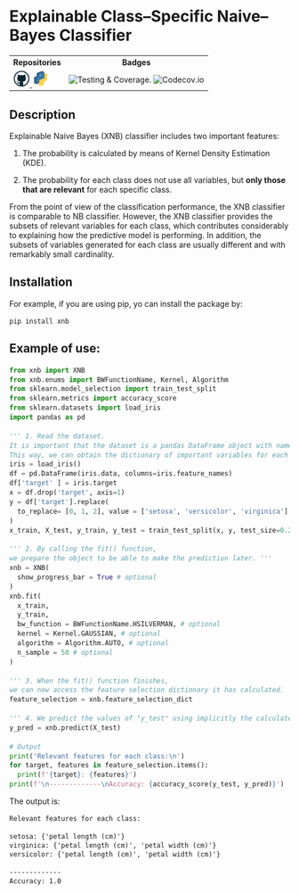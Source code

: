 # Explainable Class–Specific Naive–Bayes Classifier

<table>
  <tr>
    <th>Repositories</th>
    <th>Badges</th>
  </tr>
  <tr>
    <td>
      <a href="https://github.com/sorul/xnb">
      <picture>
        <img alt="Github" src="docs/images/github.png" width="30" height="30">
      </picture>
      </a>
      <a href="https://pypi.org/project/xnb/">
      <picture>
        <img alt="PYPI" src="docs/images/pypi.png" width="30" height="30">
      </picture>
      </a>
    </td>
    <td>
        <img alt="Testing & Coverage." src="https://github.com/sorul/xnb/actions/workflows/testing_coverage.yml/badge.svg?branch=master">
        <img alt="Codecov.io" src="https://codecov.io/github/sorul/xnb/coverage.svg?branch=master">
      </a>
    </td>
  </tr>
</table>



## Description
Explainable Naive Bayes (XNB) classifier includes two important
features: 

1) The probability is calculated by means of Kernel Density Estimation (KDE).

2) The probability for each class does not use all variables,
but **only those that are relevant** for each specific class.

From the point of view of the classification performance,
the XNB classifier is comparable to NB classifier.
However, the XNB classifier provides the subsets of relevant variables for each class,
which contributes considerably to explaining how the predictive model is performing.
In addition, the subsets of variables generated for each class are usually different and with remarkably small cardinality.

## Installation

For example, if you are using pip, yo can install the package by:
```
pip install xnb
```

## Example of use:

```python
from xnb import XNB
from xnb.enums import BWFunctionName, Kernel, Algorithm
from sklearn.model_selection import train_test_split
from sklearn.metrics import accuracy_score
from sklearn.datasets import load_iris
import pandas as pd

''' 1. Read the dataset.
It is important that the dataset is a pandas DataFrame object with named columns.
This way, we can obtain the dictionary of important variables for each class.'''
iris = load_iris()
df = pd.DataFrame(iris.data, columns=iris.feature_names)
df['target' ] = iris.target
x = df.drop('target', axis=1)
y = df['target'].replace(
  to_replace= [0, 1, 2], value = ['setosa', 'versicolor', 'virginica']
)
x_train, X_test, y_train, y_test = train_test_split(x, y, test_size=0.20, random_state=0)

''' 2. By calling the fit() function,
we prepare the object to be able to make the prediction later. '''
xnb = XNB(
  show_progress_bar = True # optional
)
xnb.fit(
  x_train,
  y_train,
  bw_function = BWFunctionName.HSILVERMAN, # optional
  kernel = Kernel.GAUSSIAN, # optional
  algorithm = Algorithm.AUTO, # optional
  n_sample = 50 # optional
)

''' 3. When the fit() function finishes,
we can now access the feature selection dictionary it has calculated. '''
feature_selection = xnb.feature_selection_dict

''' 4. We predict the values of "y_test" using implicitly the calculated dictionary. '''
y_pred = xnb.predict(X_test)

# Output
print('Relevant features for each class:\n')
for target, features in feature_selection.items():
  print(f'{target}: {features}')
print(f'\n-------------\nAccuracy: {accuracy_score(y_test, y_pred)}')
```
The output is:
```
Relevant features for each class:

setosa: {'petal length (cm)'}
virginica: {'petal length (cm)', 'petal width (cm)'}
versicolor: {'petal length (cm)', 'petal width (cm)'}

-------------
Accuracy: 1.0
```
